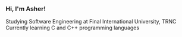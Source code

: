 ### Hi, I'm Asher!

Studying Software Engineering at Final International University, TRNC<br/>
Currently learning C and C++ programming languages<br/>
